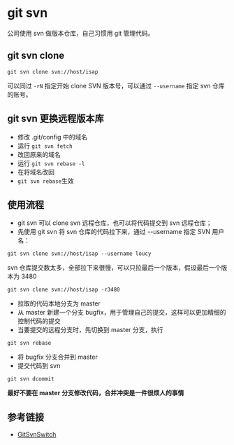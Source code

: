 # git svn

公司使用 svn 做版本仓库，自己习惯用 git 管理代码。
## git svn clone
```
git svn clone svn://host/isap
```
可以同过 `-rN` 指定开始 clone SVN 版本号，可以通过 `--username` 指定 svn 仓库的账号。

## git svn 更换远程版本库
- 修改 .git/config 中的域名
- 运行 `git svn fetch`
- 改回原来的域名
- 运行 `git svn rebase -l`
- 在将域名改回
- `git svn rebase`生效

## 使用流程
- git svn 可以 clone svn 远程仓库，也可以将代码提交到 svn 远程仓库；
- 先使用 git svn 将 svn 仓库的代码拉下来，通过 --username 指定 SVN 用户名：
```
git svn clone svn://host/isap --username loucy
```
svn 仓库提交数太多，全部拉下来很慢，可以只拉最后一个版本，假设最后一个版本为 3480
```
git svn clone svn://host/isap -r3480
```
- 拉取的代码本地分支为 master
- 从 master 新建一个分支 bugfix，用于管理自己的提交，这样可以更加精细的控制代码的提交
- 当要提交的远程分支时，先切换到 master 分支，执行
```
git svn rebase
```
- 将 bugfix 分支合并到 master
- 提交代码到 svn
```
git svn dcommit
```

**最好不要在 master 分支修改代码，合并冲突是一件很烦人的事情**

## 参考链接
- [GitSvnSwitch](https://git.wiki.kernel.org/index.php/GitSvnSwitch)
